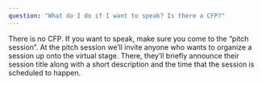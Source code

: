 ```yaml
---
question: "What do I do if I want to speak? Is there a CFP?"
---
```


There is no CFP. If you want to speak, make sure you come to the “pitch session”. At the pitch session we’ll invite 
anyone who wants to organize a session up onto the virtual stage. There, they’ll briefly announce their session title 
along with a short description and the time that the session is scheduled to happen.

